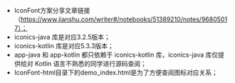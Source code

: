 - IconFont方案分享文章链接（https://www.jianshu.com/writer#/notebooks/51389210/notes/96805017）；
- iconics-java 库是对应3.2.5版本；
- iconics-kotlin 库是对应5.3.3版本；
- app-java 和 app-kotlin 都只依赖于 iconics-kotlin 库，iconics-java 库仅提供给对 Kotlin 语言不熟悉的同学进行源码查阅；
- IconFont-html目录下的demo_index.html是为了方便查阅图标对应关系；